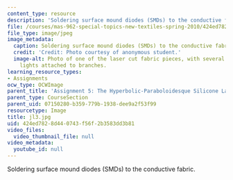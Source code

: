 ```yaml
---
content_type: resource
description: 'Soldering surface mound diodes (SMDs) to the conductive fabric. '
file: /courses/mas-962-special-topics-new-textiles-spring-2010/424ed7828d440743f56f2b3583dd3b81_jl3.jpg
file_type: image/jpeg
image_metadata:
  caption: Soldering surface mound diodes (SMDs) to the conductive fabric.
  credit: 'Credit: Photo courtesy of anonymous student.'
  image-alt: Photo of one of the laser cut fabric pieces, with several small white
    lights attached to branches.
learning_resource_types:
- Assignments
ocw_type: OCWImage
parent_title: 'Assignment 5: The Hyperbolic-Paraboloidesque Silicone Lamp'
parent_type: CourseSection
parent_uid: 07150280-b359-779b-1938-dee9a2f53f99
resourcetype: Image
title: jl3.jpg
uid: 424ed782-8d44-0743-f56f-2b3583dd3b81
video_files:
  video_thumbnail_file: null
video_metadata:
  youtube_id: null
---
```

Soldering surface mound diodes (SMDs) to the conductive fabric. 

